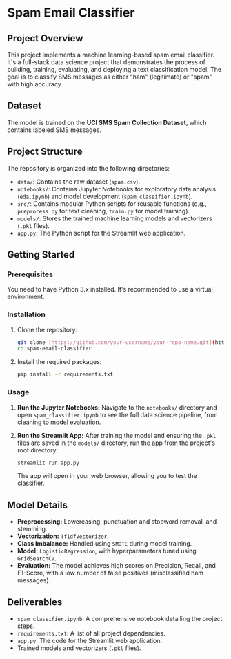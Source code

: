 # Spam Email Classifier

## Project Overview

This project implements a machine learning-based spam email classifier. It's a full-stack data science project that demonstrates the process of building, training, evaluating, and deploying a text classification model. The goal is to classify SMS messages as either "ham" (legitimate) or "spam" with high accuracy.

## Dataset

The model is trained on the **UCI SMS Spam Collection Dataset**, which contains labeled SMS messages.

## Project Structure

The repository is organized into the following directories:

* `data/`: Contains the raw dataset (`spam.csv`).
* `notebooks/`: Contains Jupyter Notebooks for exploratory data analysis (`eda.ipynb`) and model development (`spam_classifier.ipynb`).
* `src/`: Contains modular Python scripts for reusable functions (e.g., `preprocess.py` for text cleaning, `train.py` for model training).
* `models/`: Stores the trained machine learning models and vectorizers (`.pkl` files).
* `app.py`: The Python script for the Streamlit web application.

## Getting Started

### Prerequisites

You need to have Python 3.x installed. It's recommended to use a virtual environment.

### Installation

1.  Clone the repository:
    ```bash
    git clone [https://github.com/your-username/your-repo-name.git](https://github.com/your-username/your-repo-name.git)
    cd spam-email-classifier
    ```

2.  Install the required packages:
    ```bash
    pip install -r requirements.txt
    ```

### Usage

1.  **Run the Jupyter Notebooks:**
    Navigate to the `notebooks/` directory and open `spam_classifier.ipynb` to see the full data science pipeline, from cleaning to model evaluation.

2.  **Run the Streamlit App:**
    After training the model and ensuring the `.pkl` files are saved in the `models/` directory, run the app from the project's root directory:
    ```bash
    streamlit run app.py
    ```
    The app will open in your web browser, allowing you to test the classifier.

## Model Details

* **Preprocessing:** Lowercasing, punctuation and stopword removal, and stemming.
* **Vectorization:** `TfidfVectorizer`.
* **Class Imbalance:** Handled using `SMOTE` during model training.
* **Model:** `LogisticRegression`, with hyperparameters tuned using `GridSearchCV`.
* **Evaluation:** The model achieves high scores on Precision, Recall, and F1-Score, with a low number of false positives (misclassified ham messages).

## Deliverables

* `spam_classifier.ipynb`: A comprehensive notebook detailing the project steps.
* `requirements.txt`: A list of all project dependencies.
* `app.py`: The code for the Streamlit web application.
* Trained models and vectorizers (`.pkl` files).

